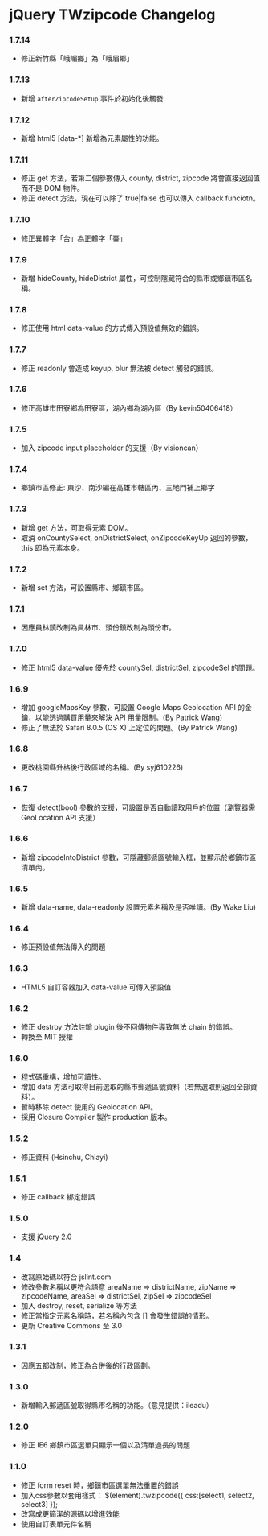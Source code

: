 # jQuery TWzipcode Changelog
### 1.7.14
* 修正新竹縣「峨嵋鄉」為「峨眉鄉」

### 1.7.13
* 新增 `afterZipcodeSetup` 事件於初始化後觸發 

### 1.7.12
* 新增 html5 [data-*] 新增為元素屬性的功能。

### 1.7.11
* 修正 get 方法，若第二個參數傳入 county, district, zipcode 將會直接返回值而不是 DOM 物件。
* 修正 detect 方法，現在可以除了 true|false 也可以傳入 callback funciotn。

### 1.7.10
* 修正異體字「台」為正體字「臺」

### 1.7.9
* 新增 hideCounty, hideDistrict 屬性，可控制隱藏符合的縣市或鄉鎮市區名稱。

### 1.7.8
* 修正使用 html data-value 的方式傳入預設值無效的錯誤。

### 1.7.7
* 修正 readonly 會造成 keyup, blur 無法被 detect 觸發的錯誤。

### 1.7.6
* 修正高雄市田寮鄉為田寮區，湖內鄉為湖內區（By kevin50406418）
 
### 1.7.5
* 加入 zipcode input placeholder 的支援（By visioncan）

### 1.7.4
* 鄉鎮市區修正: 東沙、南沙編在高雄市轄區內、三地門補上鄉字

### 1.7.3
* 新增 get 方法，可取得元素 DOM。
* 取消 onCountySelect, onDistrictSelect, onZipcodeKeyUp 返回的參數，this 即為元素本身。

### 1.7.2
* 新增 set 方法，可設置縣市、鄉鎮市區。

### 1.7.1
* 因應員林鎮改制為員林市、頭份鎮改制為頭份市。

### 1.7.0
* 修正 html5 data-value 優先於 countySel, districtSel, zipcodeSel 的問題。

### 1.6.9
* 增加 googleMapsKey 參數，可設置 Google Maps Geolocation API 的金鑰，以能透過購買用量來解決 API 用量限制。(By Patrick Wang)
* 修正了無法於 Safari 8.0.5 (OS X) 上定位的問題。(By Patrick Wang)

### 1.6.8
* 更改桃園縣升格後行政區域的名稱。(By syj610226)

### 1.6.7
* 恢復 detect(bool) 參數的支援，可設置是否自動讀取用戶的位置（瀏覽器需 GeoLocation API 支援）

### 1.6.6
* 新增 zipcodeIntoDistrict 參數，可隱藏郵遞區號輸入框，並顯示於鄉鎮市區清單內。

### 1.6.5
* 新增 data-name, data-readonly 設置元素名稱及是否唯讀。(By Wake Liu)

### 1.6.4
* 修正預設值無法傳入的問題

### 1.6.3
* HTML5 自訂容器加入 data-value 可傳入預設值

### 1.6.2
* 修正 destroy 方法註銷 plugin 後不回傳物件導致無法 chain 的錯誤。
* 轉換至 MIT 授權

### 1.6.0
* 程式碼重構，增加可讀性。
* 增加 data 方法可取得目前選取的縣市郵遞區號資料（若無選取則返回全部資料）。
* 暫時移除 detect 使用的 Geolocation API。
* 採用 Closure Compiler 製作 production 版本。

### 1.5.2
* 修正資料 (Hsinchu, Chiayi)

### 1.5.1
* 修正 callback 綁定錯誤

### 1.5.0
* 支援 jQuery 2.0

### 1.4
* 改寫原始碼以符合 jslint.com
* 修改參數名稱以更符合語意 areaName => districtName, zipName => zipcodeName, areaSel => districtSel, zipSel => zipcodeSel
* 加入 destroy, reset, serialize 等方法
* 修正當指定元素名稱時，若名稱內包含 [] 會發生錯誤的情形。
* 更新 Creative Commons 至 3.0

### 1.3.1
* 因應五都改制，修正為合併後的行政區劃。

### 1.3.0
* 新增輸入郵遞區號取得縣市名稱的功能。（意見提供：ileadu）

### 1.2.0
* 修正 IE6 鄉鎮市區選單只顯示一個以及清單過長的問題

### 1.1.0
* 修正 form reset 時，鄉鎮市區選單無法重置的錯誤
* 加入css參數以套用樣式： $(element).twzipcode({ css:[select1, select2, select3] });
* 改寫成更簡潔的源碼以增進效能
* 使用自訂表單元件名稱
